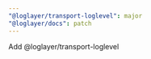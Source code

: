 ```yaml
---
"@loglayer/transport-loglevel": major
"@loglayer/docs": patch
---
```


Add @loglayer/transport-loglevel
